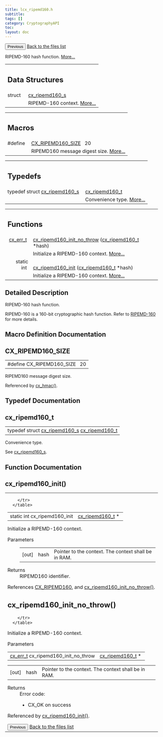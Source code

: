 ```yaml
---
title: lcx_ripemd160.h
subtitle:
tags: []
category: CryptographyAPI
toc:
layout: doc
---
```


<button class="uk-button uk-button-default uk-button-small uk-margin-medium-top" onclick="history.back()">Previous</button>
<a class="uk-button uk-button-default uk-button-small uk-margin-medium-top crypto-button" href="../../crypto-api/files">Back to the files list</a>


<p>RIPEMD-160 hash function.  
<a href="#details">More...</a></p>
<table class="memberdecls">
<tr class="heading"><td colspan="4"><h2 class="groupheader"><a name="nested-classes"></a>
Data Structures</h2></td></tr>
<tr class="memitem:"><td class="memItemLeft" align="right" valign="top">struct &#160;</td><td colspan="3" class="memItemRight" valign="bottom"><a class="el" href="../cx__ripemd160__s">cx_ripemd160_s</a></td></tr>
<tr class="memdesc:"><td class="mdescLeft">&#160;</td><td colspan="3" class="mdescRight">RIPEMD-160 context.  <a href="../cx__ripemd160__s#details">More...</a><br /></td></tr>
</table><table class="memberdecls">
<tr class="heading"><td colspan="4"><h2 class="groupheader"><a name="define-members"></a>
Macros</h2></td></tr>
<tr class="memitem:a0e819ee2f3468667284716213284e621"><td class="memItemLeft" align="right" valign="top">#define&#160;</td><td colspan="3" class="memItemRight" valign="bottom"><a class="el" href="../lcx__ripemd160_8h#a0e819ee2f3468667284716213284e621">CX_RIPEMD160_SIZE</a>&#160;&#160;&#160;20</td></tr>
<tr class="memdesc:a0e819ee2f3468667284716213284e621"><td class="mdescLeft">&#160;</td><td colspan="3" class="mdescRight">RIPEMD160 message digest size.  <a href="#a0e819ee2f3468667284716213284e621">More...</a><br /></td></tr>
</table><table class="memberdecls">
<tr class="heading"><td colspan="4"><h2 class="groupheader"><a name="typedef-members"></a>
Typedefs</h2></td></tr>
<tr class="memitem:ae0605e61b5074bc86b616405eed44934"><td class="memItemLeft" align="right" valign="top">typedef struct <a class="el" href="../cx__ripemd160__s">cx_ripemd160_s</a>&#160;</td><td colspan="3" class="memItemRight" valign="bottom"><a class="el" href="../lcx__ripemd160_8h#ae0605e61b5074bc86b616405eed44934">cx_ripemd160_t</a></td></tr>
<tr class="memdesc:ae0605e61b5074bc86b616405eed44934"><td class="mdescLeft">&#160;</td><td colspan="3" class="mdescRight">Convenience type.  <a href="#ae0605e61b5074bc86b616405eed44934">More...</a><br /></td></tr>
</table><table class="memberdecls">
<tr class="heading"><td colspan="4"><h2 class="groupheader"><a name="func-members"></a>
Functions</h2></td></tr>
<tr class="memitem:a55d679791de8e2e677fffba87a3a94d3"><td class="memItemLeft" align="right" valign="top"><a class="el" href="../cx__errors_8h#a06db7f567671764f4980db9bc828fa85">cx_err_t</a>&#160;</td><td colspan="3" class="memItemRight" valign="bottom"><a class="el" href="../lcx__ripemd160_8h#a55d679791de8e2e677fffba87a3a94d3">cx_ripemd160_init_no_throw</a> (<a class="el" href="../lcx__ripemd160_8h#ae0605e61b5074bc86b616405eed44934">cx_ripemd160_t</a> *hash)</td></tr>
<tr class="memdesc:a55d679791de8e2e677fffba87a3a94d3"><td class="mdescLeft">&#160;</td><td colspan="3" class="mdescRight">Initialize a RIPEMD-160 context.  <a href="#a55d679791de8e2e677fffba87a3a94d3">More...</a><br /></td></tr>
<tr class="memitem:a4de39768d5a783cd37128eccfb914416"><td class="memItemLeft" align="right" valign="top">static int&#160;</td><td colspan="3" class="memItemRight" valign="bottom"><a class="el" href="../lcx__ripemd160_8h#a4de39768d5a783cd37128eccfb914416">cx_ripemd160_init</a> (<a class="el" href="../lcx__ripemd160_8h#ae0605e61b5074bc86b616405eed44934">cx_ripemd160_t</a> *hash)</td></tr>
<tr class="memdesc:a4de39768d5a783cd37128eccfb914416"><td class="mdescLeft">&#160;</td><td colspan="3" class="mdescRight">Initialize a RIPEMD-160 context.  <a href="#a4de39768d5a783cd37128eccfb914416">More...</a><br /></td></tr>
</table>
<a name="details" id="details"></a>

## Detailed Description

<div class="textblock"><p>RIPEMD-160 hash function. </p>
<p>RIPEMD-160 is a 160-bit cryptographic hash function. Refer to <a href="../https://homes.esat.kuleuven.be/~bosselae/ripemd160">RIPEMD-160 </a> for more details. </p>
</div><h2 class="groupheader">Macro Definition Documentation</h2>
<a id="a0e819ee2f3468667284716213284e621"></a>
<h2 class="memtitle">CX_RIPEMD160_SIZE</h2>

<div class="memitem">
<div class="memproto">
      <table class="memname">
        <tr>
          <td class="memname">#define CX_RIPEMD160_SIZE&#160;&#160;&#160;20</td>
        </tr>
      </table>
</div><div class="memdoc">

<p>RIPEMD160 message digest size. </p>

<p class="reference">Referenced by <a class="el" href="../lcx__hmac_8h#a59713fd754b21c5af7de282b7b03c824">cx_hmac()</a>.</p>

</div>
</div>
<h2 class="groupheader">Typedef Documentation</h2>
<a id="ae0605e61b5074bc86b616405eed44934"></a>
<h2 class="memtitle">cx_ripemd160_t</h2>

<div class="memitem">
<div class="memproto">
      <table class="memname">
        <tr>
          <td class="memname">typedef struct <a class="el" href="../cx__ripemd160__s">cx_ripemd160_s</a> <a class="el" href="../lcx__ripemd160_8h#ae0605e61b5074bc86b616405eed44934">cx_ripemd160_t</a></td>
        </tr>
      </table>
</div><div class="memdoc">

<p>Convenience type. </p>
<p>See <a class="el" href="../cx__ripemd160__s" title="RIPEMD-160 context. ">cx_ripemd160_s</a>. </p>

</div>
</div>
<h2 class="groupheader">Function Documentation</h2>
<a id="a4de39768d5a783cd37128eccfb914416"></a>
<h2 class="memtitle">cx_ripemd160_init()</h2>

<div class="memitem">
<div class="memproto">
<table class="mlabels">
  <tr>
  <td class="mlabels-left">
      <table class="memname">
        <tr>
          <td class="memname">static int cx_ripemd160_init </td>
          <td class="paramtype"><a class="el" href="../lcx__ripemd160_8h#ae0605e61b5074bc86b616405eed44934">cx_ripemd160_t</a> *&#160;</td>
          
        </tr>
      </table>
  </td>
  </tr>
</table>
</div><div class="memdoc">

<p>Initialize a RIPEMD-160 context. </p>
<dl class="params"><dt>Parameters</dt><dd>
  <table class="params">
    <tr><td class="paramdir">[out]</td><td class="paramname">hash</td><td colspan="4">Pointer to the context. The context shall be in RAM.</td></tr>
  </table>
  </dd>
</dl>
<dl class="section return"><dt>Returns</dt><dd>RIPEMD160 identifier. </dd></dl>

<p class="reference">References <a class="el" href="../lcx__hash_8h#a83490ac84757a8bc00ff719ed807e117ab4a075a43ece09e77953b297b1a36fb3">CX_RIPEMD160</a>, and <a class="el" href="../lcx__ripemd160_8h#a55d679791de8e2e677fffba87a3a94d3">cx_ripemd160_init_no_throw()</a>.</p>

</div>
</div>
<a id="a55d679791de8e2e677fffba87a3a94d3"></a>
<h2 class="memtitle">cx_ripemd160_init_no_throw()</h2>

<div class="memitem">
<div class="memproto">
      <table class="memname">
        <tr>
          <td class="memname"><a class="el" href="../cx__errors_8h#a06db7f567671764f4980db9bc828fa85">cx_err_t</a> cx_ripemd160_init_no_throw </td>
          <td class="paramtype"><a class="el" href="../lcx__ripemd160_8h#ae0605e61b5074bc86b616405eed44934">cx_ripemd160_t</a> *&#160;</td>
          
        </tr>
      </table>
</div><div class="memdoc">

<p>Initialize a RIPEMD-160 context. </p>
<dl class="params"><dt>Parameters</dt><dd>
  <table class="params">
    <tr><td class="paramdir">[out]</td><td class="paramname">hash</td><td colspan="4">Pointer to the context. The context shall be in RAM.</td></tr>
  </table>
  </dd>
</dl>
<dl class="section return"><dt>Returns</dt><dd>Error code:<ul>
<li>CX_OK on success </li>
</ul>
</dd></dl>

<p class="reference">Referenced by <a class="el" href="../lcx__ripemd160_8h#a4de39768d5a783cd37128eccfb914416">cx_ripemd160_init()</a>.</p>

</div>
</div>
<button class="uk-button uk-button-default uk-button-small uk-margin-medium-top" onclick="history.back()">Previous</button>
<a class="uk-button uk-button-default uk-button-small uk-margin-medium-top crypto-button" href="../../crypto-api/files">Back to the files list</a>
